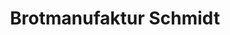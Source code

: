 ---
title: "Brotmanufaktur Schmidt"
url: /muenchen/brotmanufaktur-schmidt-ickstattstrasse/
shop: Bäckerei
---